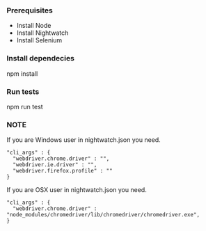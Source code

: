 ### Prerequisites

- Install Node
- Install Nightwatch
- Install Selenium

### Install dependecies


npm install


### Run tests

npm run test


### NOTE

If you are Windows user in nightwatch.json you need.


    "cli_args" : {
      "webdriver.chrome.driver" : "",
      "webdriver.ie.driver" : "",
      "webdriver.firefox.profile" : ""
    }



If you are OSX user in nightwatch.json you need.



    "cli_args" : {
      "webdriver.chrome.driver" : "node_modules/chromedriver/lib/chromedriver/chromedriver.exe",
    }
